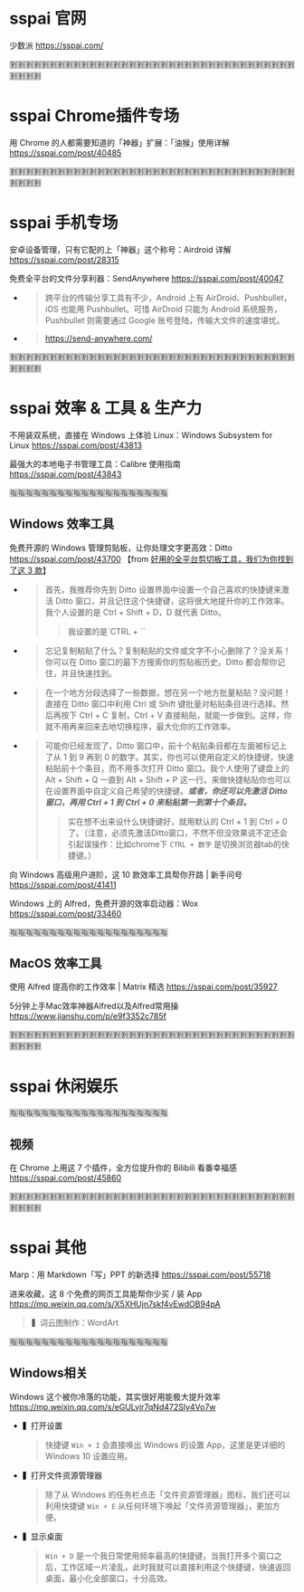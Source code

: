 
# sspai 官网

少数派 https://sspai.com/

:u5272::u5272::u5272::u5272::u5272::u5272::u5272::u5272::u5272::u5272::u5272::u5272::u5272::u5272::u5272::u5272::u5272::u5272::u5272::u5272::u5272::u5272::u5272::u5272::u5272::u5272::u5272::u5272::u5272::u5272::u5272::u5272::u5272::u5272::u5272::u5272::u5272::u5272::u5272::u5272:

# sspai Chrome插件专场

用 Chrome 的人都需要知道的「神器」扩展：「油猴」使用详解 https://sspai.com/post/40485

:u5272::u5272::u5272::u5272::u5272::u5272::u5272::u5272::u5272::u5272::u5272::u5272::u5272::u5272::u5272::u5272::u5272::u5272::u5272::u5272::u5272::u5272::u5272::u5272::u5272::u5272::u5272::u5272::u5272::u5272::u5272::u5272::u5272::u5272::u5272::u5272::u5272::u5272::u5272::u5272:

# sspai 手机专场

安卓设备管理，只有它配的上「神器」这个称号：Airdroid 详解 https://sspai.com/post/28315

免费全平台的文件分享利器：SendAnywhere https://sspai.com/post/40047
- > 跨平台的传输分享工具有不少，Android 上有 AirDroid、Pushbullet，iOS 也能用 Pushbullet。可惜 AirDroid 只能为 Android 系统服务，Pushbullet 则需要通过 Google 账号登陆，传输大文件的速度堪忧。
- > https://send-anywhere.com/

:u5272::u5272::u5272::u5272::u5272::u5272::u5272::u5272::u5272::u5272::u5272::u5272::u5272::u5272::u5272::u5272::u5272::u5272::u5272::u5272::u5272::u5272::u5272::u5272::u5272::u5272::u5272::u5272::u5272::u5272::u5272::u5272::u5272::u5272::u5272::u5272::u5272::u5272::u5272::u5272:

# sspai 效率 & 工具 & 生产力

不用装双系统，直接在 Windows 上体验 Linux：Windows Subsystem for Linux https://sspai.com/post/43813

最强大的本地电子书管理工具：Calibre 使用指南 https://sspai.com/post/43843

:u6307::u6307::u6307::u6307::u6307::u6307::u6307::u6307::u6307::u6307::u6307::u6307::u6307::u6307::u6307::u6307::u6307::u6307::u6307::u6307:

## Windows 效率工具

免费开源的 Windows 管理剪贴板，让你处理文字更高效：Ditto https://sspai.com/post/43700  【from [好用的全平台剪切板工具，我们为你找到了这 3 款](https://sspai.com/post/43775)】
- > 首先，我推荐你先到 Ditto 设置界面中设置一个自己喜欢的快捷键来激活 Ditto 窗口，并且记住这个快捷键，这将很大地提升你的工作效率。我个人设置的是 Ctrl + Shift + D，D 就代表 Ditto。
  >> 我设置的是`CTRL + \``
- > 忘记复制粘贴了什么？复制粘贴的文件或文字不小心删除了？没关系！你可以在 Ditto 窗口的最下方搜索你的剪贴板历史。Ditto 都会帮你记住，并且快速找到。
- > 在一个地方分段选择了一些数据，想在另一个地方批量粘贴？没问题！直接在 Ditto 窗口中利用 Ctrl 或 Shift 键批量对粘贴条目进行选择。然后再按下 Ctrl + C 复制，Ctrl + V 直接粘贴，就能一步做到。这样，你就不用再来回来去地切换程序，最大化你的工作效率。
- > 可能你已经发现了，Ditto 窗口中，前十个粘贴条目都在左面被标记上了从 1 到 9 再到 0 的数字。其实，你也可以使用自定义的快捷键，快速粘贴前十个条目，而不用多次打开 Ditto 窗口。我个人使用了键盘上的 Alt + Shift + Q 一直到 Alt + Shift + P 这一行。来做快捷粘贴你也可以在设置界面中自定义自己希望的快捷键。***或者，你还可以先激活 Ditto 窗口，再用 Ctrl + 1 到 Ctrl + 0 来粘贴第一到第十个条目。***  
  >> 实在想不出来设什么快捷键好，就用默认的 Ctrl + 1 到 Ctrl + 0 了。（注意，必须先激活Ditto窗口，不然不但没效果说不定还会引起误操作：比如chrome下 `CTRL + 数字` 是切换浏览器tab的快捷键。）

向 Windows 高级用户进阶，这 10 款效率工具帮你开路 | 新手问号 https://sspai.com/post/41411

Windows 上的 Alfred，免费开源的效率启动器：Wox https://sspai.com/post/33460

:u6307::u6307::u6307::u6307::u6307::u6307::u6307::u6307::u6307::u6307::u6307::u6307::u6307::u6307::u6307::u6307::u6307::u6307::u6307::u6307:

## MacOS 效率工具

使用 Alfred 提高你的工作效率 | Matrix 精选 https://sspai.com/post/35927

5分钟上手Mac效率神器Alfred以及Alfred常用操 https://www.jianshu.com/p/e9f3352c785f

:u5272::u5272::u5272::u5272::u5272::u5272::u5272::u5272::u5272::u5272::u5272::u5272::u5272::u5272::u5272::u5272::u5272::u5272::u5272::u5272::u5272::u5272::u5272::u5272::u5272::u5272::u5272::u5272::u5272::u5272::u5272::u5272::u5272::u5272::u5272::u5272::u5272::u5272::u5272::u5272:

# sspai 休闲娱乐

:u6307::u6307::u6307::u6307::u6307::u6307::u6307::u6307::u6307::u6307::u6307::u6307::u6307::u6307::u6307::u6307::u6307::u6307::u6307::u6307:

## 视频

在 Chrome 上用这 7 个插件，全方位提升你的 Bilibili 看番幸福感 https://sspai.com/post/45860

:u5272::u5272::u5272::u5272::u5272::u5272::u5272::u5272::u5272::u5272::u5272::u5272::u5272::u5272::u5272::u5272::u5272::u5272::u5272::u5272::u5272::u5272::u5272::u5272::u5272::u5272::u5272::u5272::u5272::u5272::u5272::u5272::u5272::u5272::u5272::u5272::u5272::u5272::u5272::u5272:

# sspai 其他

Marp：用 Markdown「写」PPT 的新选择 https://sspai.com/post/55718

进来收藏，这 8 个免费的网页工具能帮你少买 / 装 App https://mp.weixin.qq.com/s/X5XHUjn7skf4vEwdOB94pA
> ▍词云图制作：WordArt

:u6307::u6307::u6307::u6307::u6307::u6307::u6307::u6307::u6307::u6307::u6307::u6307::u6307::u6307::u6307::u6307::u6307::u6307::u6307::u6307:

## Windows相关

Windows 这个被你冷落的功能，其实很好用能极大提升效率 https://mp.weixin.qq.com/s/eGULvjr7qNd472Sly4Vo7w
- ▍打开设置
  > 快捷键 `Win + I` 会直接唤出 Windows 的设置 App，这里是更详细的 Windows 10 设置应用。
- ▍打开文件资源管理器
  > 除了从 Windows 的任务栏点击「文件资源管理器」图标，我们还可以利用快捷键 `Win + E` 从任何环境下唤起「文件资源管理器」，更加方便。
- ▍显示桌面
  > `Win + D` 是一个我日常使用频率最高的快捷键，当我打开多个窗口之后，工作区域一片凌乱，此时我就可以直接利用这个快捷键，快速返回桌面，最小化全部窗口，十分高效。  

